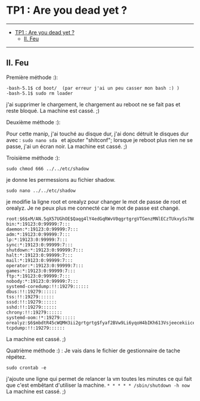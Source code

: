 # TP1 : Are you dead yet ?


---

- [TP1 : Are you dead yet ?](#tp1--are-you-dead-yet-)
  - [II. Feu](#ii-feu)

---

## II. Feu

Première méthode :):
```
-bash-5.1$ cd boot/  (par erreur j'ai un peu casser mon bash :) )
-bash-5.1$ sudo rm loader
```
j'ai supprimer le chargement, le chargement au reboot ne se fait pas et reste bloqué.
La machine est cassé. ;)

Deuxième méthode :):

Pour cette manip, j'ai touché au disque dur, j'ai donc détruit le disques dur avec :  ```sudo nano sda ``` et ajouter "shitconf"; lorsque je reboot plus rien ne se passe, j'ai un écran noir.
La machine est cassé. ;)

Troisième méthode :): 
```
sudo chmod 666 ../../etc/shadow
```
je donne les permessions au fichier shadow.
```
sudo nano ../../etc/shadow
```
je modifie la ligne root et orealyz pour changer le mot de passe de root et orealyz.
Je ne peux plus me connecté car le mot de passe est changé.
```
root:$6$xM/AN.5qX57UGhOE$Qaqg4lY4edGqRWvV0qgrtgrgVTGenzMNlECzTUkxySs7NCUD3YEMAXswRitt4EZyhfi6hL4QgHxgBoZQG1PYQSpLr7g.::0:9999>
bin:*:19123:0:99999:7:::
daemon:*:19123:0:99999:7:::
adm:*:19123:0:99999:7:::
lp:*:19123:0:99999:7:::
sync:*:19123:0:99999:7:::
shutdown:*:19123:0:99999:7:::
halt:*:19123:0:99999:7:::
mail:*:19123:0:99999:7:::
operator:*:19123:0:99999:7:::
games:*:19123:0:99999:7:::
ftp:*:19123:0:99999:7:::
nobody:*:19123:0:99999:7:::
systemd-coredump:!!:19279::::::
dbus:!!:19279::::::
tss:!!:19279::::::
sssd:!!:19279::::::
sshd:!!:19279::::::
chrony:!!:19279::::::
systemd-oom:!*:19279::::::
orealyz:$6$mbdtR45cWQMH3ii2grtgrtg$fyaf2BVw9Li6yqoH4bIKh613VsjeecekiiceickekeecijcejfjejfijeffifnefeSLp/grtCJmxWSGoFaUA3r5/cU7>
tcpdump:!!:19279::::::
```
La machine est cassé. ;)

Quatrième méthode :) :
Je vais dans le fichier de gestionnaire de tache répétez.
```
sudo crontab -e
```
j'ajoute une ligne qui permet de relancer la vm toutes les minutes ce qui fait que c'est embêtant d'utiliser la machine.
```* * * * * /sbin/shutdown -h now```
La machine est cassé. ;)
